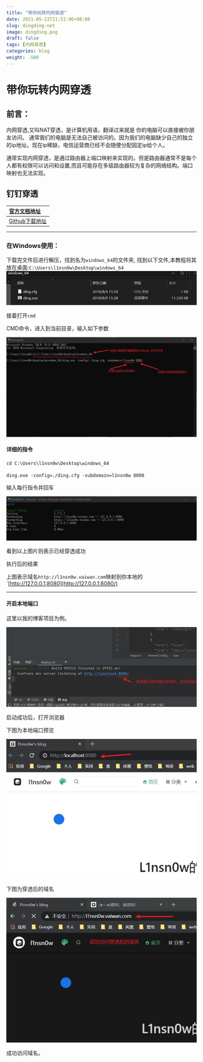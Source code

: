 ```yaml
---
title: "带你玩转内网穿透"
date: 2021-05-22T21:51:06+08:00
slug: dingding-net
image: dingding.png
draft: false
tags: [内网穿透]
categories: blog
weight: -500
---
```


# 带你玩转内网穿透

## 前言：

内网穿透,又叫NAT穿透，是计算机用语，翻译过来就是 你的电脑可以直接被你朋友访问。 通常我们的电脑是无法自己被访问的。因为我们的电脑缺少自己的独立的ip地址。现在ip稀缺，电信运营商已经不会随便分配固定ip给个人。

通常实现内网穿透，是通过路由器上端口映射来实现的。但是路由器通常不是每个人都有权限可以访问和设置,而且可能存在多级路由器较为复杂的网络结构。端口映射也无法实现。

## 钉钉穿透

| [官方文档地址](https://ding-doc.dingtalk.com/doc#/kn6zg7/hb7000) |
| :----------------------------------------------------------- |
| [Github下载地址](https://github.com/open-dingtalk/pierced.git) |

------

### 在Windows使用：

下载完文件后进行解压，找到名为`windows_64`的文件夹, 找到以下文件,本教程将其放在桌面:`C:\Users\l1nsn0w\Desktop\windows_64`![](dingnetapp.jpg)

接着打开`cmd`

CMD命令，进入到当前目录，输入如下参数



![](dingcmd.jpg)



#### 详细的指令

```shell
cd C:\Users\l1nsn0w\Desktop\windows_64

ding.exe -config=./ding.cfg -subdomain=l1nsn0w 8080
```

输入每行指令并回车

![](dingcommand.jpg)



看到以上图片则表示已经穿透成功

执行后的结果

上图表示域名`http://l1nsn0w.vaiwan.com`映射到你本地的`[http://127.0.0.1:8080](http://127.0.0.1:8080/)

------

#### 开启本地端口

这里以我的博客项目为例。

![](dingduankou.jpg)



启动成功后，打开浏览器

下图为本地端口预览

![](duankoucheck.jpg)

下图为穿透后的域名

![](dingyuming.jpg)

成功访问域名。